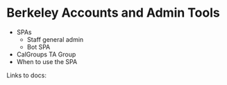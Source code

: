 # Berkeley Accounts and Admin Tools

* SPAs
	* Staff general admin
	* Bot SPA
* CalGroups TA Group
* When to use the SPA

Links to docs:
